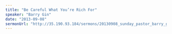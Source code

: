 ```yaml
---
title: "Be Careful What You’re Rich For"
speaker: "Barry Gin"
date: "2013-09-08"
sermonUrl: "http://35.190.93.184/sermons/20130908_sunday_pastor_barry_gin_be_careful_what_youre_rich_for.mp3"
---
```

